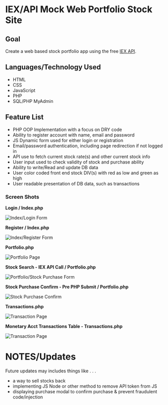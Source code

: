 # IEX/API Mock Web Portfolio Stock Site

## Goal
Create a web based stock portfolio app using the free [IEX API](https://iextrading.com/developer/).

## Languages/Technology Used
* HTML
* CSS
* JavaScript
* PHP
* SQL/PHP MyAdmin

## Feature List
* PHP OOP Implementation with a focus on DRY code
* Ability to register account with name, email and password
* JS Dynamic form used for either login or registration
* Email/password authentication, including page redirection if not logged in
* API use to fetch current stock rate(s) and other current stock info
* User input used to check validity of stock and purchase ability
* Ability to write/Read and update DB data
* User color coded front end stock DIV(s) with red as low and green as high
* User readable presentation of DB data, such as transactions

### Screen Shots

**Login / Index.php**

![Index/Login Form](https://i.imgur.com/VAh1KSC.png)

**Register / Index.php**

![Index/Register Form](https://i.imgur.com/xL3ethJ.png)

**Portfolio.php**

![Portfolio Page](https://i.imgur.com/OFQkI7K.png)

**Stock Search - IEX API Call / Portfolio.php**

![Portfolio/Stock Purchase Form](https://i.imgur.com/754BXJD.png)

**Stock Purchase Confirm - Pre PHP Submit / Portfolio.php**

![Stock Purchase Confirm](https://i.imgur.com/hvTPcvt.png)

**Transactions.php**

![Transaction Page](https://i.imgur.com/NNgHsrd.png)

**Monetary Acct Transactions Table - Transactions.php**

![Transaction Page](https://i.imgur.com/OycaSYl.png)

# NOTES/Updates

Future updates may includes things like . . .
* a way to sell stocks back
* implementing JS Node or other method to remove API token from JS
* displaying purchase modal to confirm purchase & prevent fraudulent code/injection